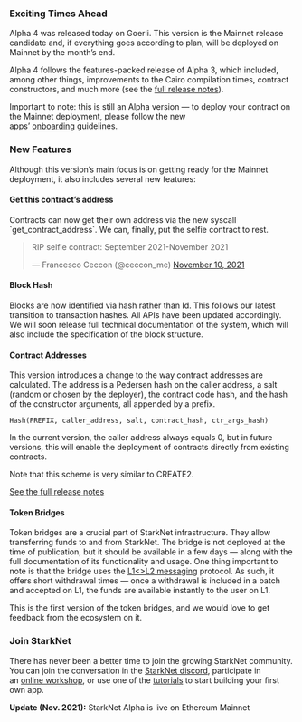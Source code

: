 ### Exciting Times Ahead

Alpha 4 was released today on Goerli. This version is the Mainnet release candidate and, if everything goes according to plan, will be deployed on Mainnet by the month’s end.

Alpha 4 follows the features-packed release of Alpha 3, which included, among other things, improvements to the Cairo compilation times, contract constructors, and much more (see the [full release notes](https://github.com/starkware-libs/cairo-lang/releases/tag/v0.5.0)).

Important to note: this is still an Alpha version — to deploy your contract on the Mainnet deployment, please follow the new apps’ [onboarding](https://forms.reform.app/starkware/SN-Alpha-Contract-Deployment/l894lu) guidelines.

### New Features

Although this version’s main focus is on getting ready for the Mainnet deployment, it also includes several new features:

#### Get this contract’s address

Contracts can now get their own address via the new syscall \`get_contract_address\`. We can, finally, put the selfie contract to rest.

<blockquote class="twitter-tweet"><p lang="en" dir="ltr">RIP selfie contract: September 2021-November 2021</p>&mdash; Francesco Ceccon (@ceccon_me) <a href="https://twitter.com/ceccon_me/status/1458410251078836227?ref_src=twsrc%5Etfw">November 10, 2021</a></blockquote> <script async src="https://platform.twitter.com/widgets.js" charset="utf-8"></script>

#### Block Hash

Blocks are now identified via hash rather than Id. This follows our latest transition to transaction hashes. All APIs have been updated accordingly. We will soon release full technical documentation of the system, which will also include the specification of the block structure.

#### Contract Addresses

This version introduces a change to the way contract addresses are calculated. The address is a Pedersen hash on the caller address, a salt (random or chosen by the deployer), the contract code hash, and the hash of the constructor arguments, all appended by a prefix.

```
Hash(PREFIX, caller_address, salt, contract_hash, ctr_args_hash)
```

In the current version, the caller address always equals 0, but in future versions, this will enable the deployment of contracts directly from existing contracts.

Note that this scheme is very similar to CREATE2.

[See the full release notes](https://github.com/starkware-libs/cairo-lang/releases/tag/v0.6.0)

#### Token Bridges

Token bridges are a crucial part of StarkNet infrastructure. They allow transferring funds to and from StarkNet. The bridge is not deployed at the time of publication, but it should be available in a few days — along with the full documentation of its functionality and usage. One thing important to note is that the bridge uses the [L1<>L2 messaging](https://www.cairo-lang.org/docs/hello_starknet/l1l2.html) protocol. As such, it offers short withdrawal times — once a withdrawal is included in a batch and accepted on L1, the funds are available instantly to the user on L1.

This is the first version of the token bridges, and we would love to get feedback from the ecosystem on it.

### Join StarkNet

There has never been a better time to join the growing StarkNet community. You can join the conversation in the [StarkNet discord](https://discord.gg/uJ9HZTUk2Y), participate in an [online workshop](https://forms.reform.app/starkware/join-a-starknet-workshop/2ma1x8), or use one of the [tutorials](https://www.cairo-lang.org/docs/hello_starknet/index.html) to start building your first own app.

**Update (Nov. 2021):** StarkNet Alpha is live on Ethereum Mainnet